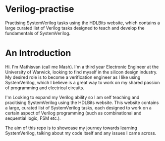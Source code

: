 # Verilog-practise
Practising SystemVerilog tasks using the HDLBits website, which contains a large curated list of Verilog tasks designed to teach and develop the fundamentals of SystemVerilog.

# An Introduction
Hi. I'm Mathisvan (call me Mash). I'm a third year Electronic Engineer at the University of Warwick, looking to find myself in the silicon design industry. My desired role is to become a verification engineer as I like using SystemVerilog, which I believe is a great way to work on my shared passion of programming and electrical circuits.

I'm Looking to expand my Verilog ability so I am self teaching and pracitising SystemVerilog using the HDLBits website. This website contains a large, curated list of SystemVerilog tasks, each designed to work on a certain aspect of Verilog programming (such as combinational and sequential logic, FSM etc.). 

The aim of this repo is to showcase my journey towards learning SystemVerilog, talking about my code itself and any issues I came across.
